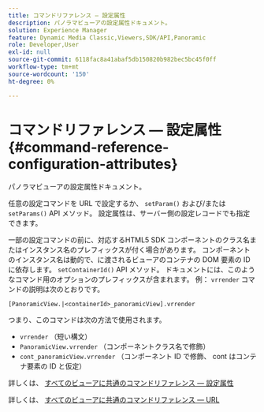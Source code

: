 ```yaml
---
title: コマンドリファレンス — 設定属性
description: パノラマビューアの設定属性ドキュメント。
solution: Experience Manager
feature: Dynamic Media Classic,Viewers,SDK/API,Panoramic
role: Developer,User
exl-id: null
source-git-commit: 6118fac8a41abaf5db150820b982bec5bc45f0ff
workflow-type: tm+mt
source-wordcount: '150'
ht-degree: 0%

---
```


# コマンドリファレンス — 設定属性{#command-reference-configuration-attributes}

パノラマビューアの設定属性ドキュメント。

任意の設定コマンドを URL で設定するか、 `setParam()` および/または `setParams()` API メソッド。 設定属性は、サーバー側の設定レコードでも指定できます。

一部の設定コマンドの前に、対応するHTML5 SDK コンポーネントのクラス名またはインスタンス名のプレフィックスが付く場合があります。 コンポーネントのインスタンス名は動的で、に渡されるビューアのコンテナの DOM 要素の ID に依存します。 `setContainerId()` API メソッド。 ドキュメントには、このようなコマンド用のオプションのプレフィックスが含まれます。 例： `vrrender` コマンドの説明は次のとおりです。

```
[PanoramicView.|<containerId>_panoramicView].vrrender
```

つまり、このコマンドは次の方法で使用されます。

* `vrrender` （短い構文）
* `PanoramicView.vrrender` （コンポーネントクラス名で修飾）
* `cont_panoramicView.vrrender` （コンポーネント ID で修飾、 cont はコンテナ要素の ID と仮定）


詳しくは、 [すべてのビューアに共通のコマンドリファレンス — 設定属性](../../../r-html5-viewer-20-cmdref-configattrib/r-html5-viewer-20-cmdref-configattrib.md#concept-850e0f2c49b949deb7cfbfd330d329bd)

詳しくは、 [すべてのビューアに共通のコマンドリファレンス — URL](../../../c-html5-viewer-20-cmdref-url/c-html5-viewer-20-cmdref-url.md#concept-9b337f349b7b406b8c33c7ee96b3e226)
